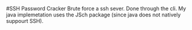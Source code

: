 #SSH Password Cracker
Brute force a ssh sever. Done through the cli. My java implemetation uses the JSch package (since java does not natively suppourt SSH).

